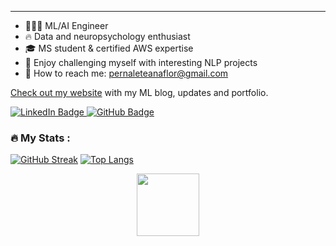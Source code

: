 ---
- 👩🏻‍💻 ML/AI Engineer
- 🔥 Data and neuropsychology enthusiast 
- 🎓 MS student & certified AWS expertise
- 🏅 Enjoy challenging myself with interesting NLP projects
- 💌 How to reach me: pernaleteanaflor@gmail.com

[Check out my website](https://anapernalete.github.io/) with my ML blog, updates and portfolio. 

<div id="badges">
  <a href="https://www.linkedin.com/in/anapernalete/">
    <img src="https://img.shields.io/badge/LinkedIn-blue?style=for-the-badge&logo=linkedin&logoColor=white" alt="LinkedIn Badge"/>
  </a>
  <a href="https://github.com/anapernalete">
    <img src="https://img.shields.io/badge/Github-black?style=for-the-badge&logo=github&logoColor=white" alt="GitHub Badge"/>
  </a>
</div>

<img src="https://komarev.com/ghpvc/?username=anapernalete&style=flat-square&color=blue" alt=""/>

### :fire: My Stats :

[![GitHub Streak](http://github-readme-streak-stats.herokuapp.com?user=anapernalete&theme=dark&background=000000)](https://git.io/streak-stats) [![Top Langs](https://github-readme-stats.vercel.app/api/top-langs/?username=anapernalete&layout=compact&theme=vision-friendly-dark)](https://github.com/anuraghazra/github-readme-stats)

<div id="header" align="center">
  <img src="https://media.giphy.com/media/CtDSNQYv0gQbPSn28O/giphy.gif" width="100"/>
</div>
